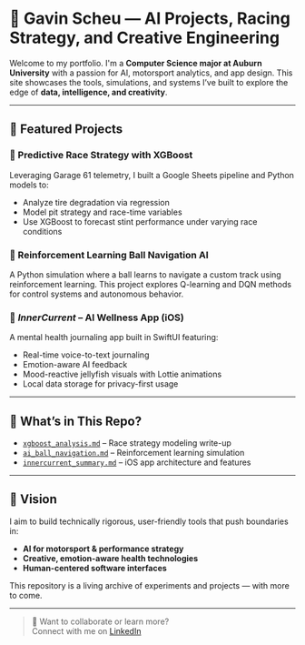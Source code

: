 # 🚀 Gavin Scheu — AI Projects, Racing Strategy, and Creative Engineering

Welcome to my portfolio. I'm a **Computer Science major at Auburn University** with a passion for AI, motorsport analytics, and app design. This site showcases the tools, simulations, and systems I’ve built to explore the edge of **data, intelligence, and creativity**.

---

## 🔧 Featured Projects

### 🏁 Predictive Race Strategy with XGBoost
Leveraging Garage 61 telemetry, I built a Google Sheets pipeline and Python models to:
- Analyze tire degradation via regression
- Model pit strategy and race-time variables
- Use XGBoost to forecast stint performance under varying race conditions

### 🧠 Reinforcement Learning Ball Navigation AI
A Python simulation where a ball learns to navigate a custom track using reinforcement learning. This project explores Q-learning and DQN methods for control systems and autonomous behavior.

### 📱 *InnerCurrent* – AI Wellness App (iOS)
A mental health journaling app built in SwiftUI featuring:
- Real-time voice-to-text journaling
- Emotion-aware AI feedback
- Mood-reactive jellyfish visuals with Lottie animations
- Local data storage for privacy-first usage

---

## 📄 What’s in This Repo?

- [`xgboost_analysis.md`](/xgboost) – Race strategy modeling write-up  
- [`ai_ball_navigation.md`](/ball-nav/) – Reinforcement learning simulation  
- [`innercurrent_summary.md`](/innercurrent/) – iOS app architecture and features

---

## 🎯 Vision

I aim to build technically rigorous, user-friendly tools that push boundaries in:
- **AI for motorsport & performance strategy**
- **Creative, emotion-aware health technologies**
- **Human-centered software interfaces**

This repository is a living archive of experiments and projects — with more to come.

---

> 💬 Want to collaborate or learn more?  
> Connect with me on [LinkedIn](https://www.linkedin.com/in/gavin-scheu-a9621028b)



